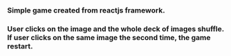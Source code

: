 ### Simple game created from reactjs framework.
### User clicks on the image and the whole deck of images shuffle. If user clicks on the same image the second time, the game restart. 